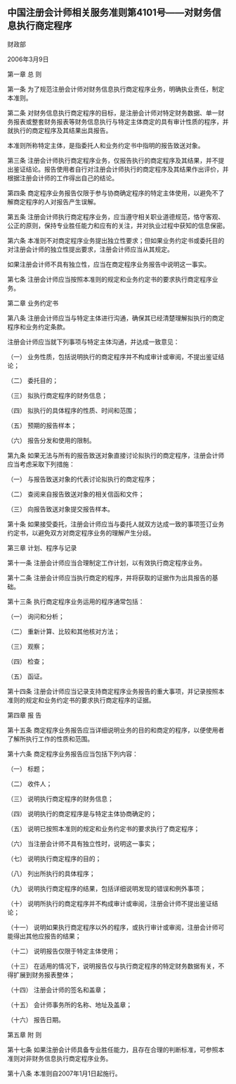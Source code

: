 ## 中国注册会计师相关服务准则第4101号——对财务信息执行商定程序

财政部

2006年3月9日

第一章 总 则

第一条 为了规范注册会计师对财务信息执行商定程序业务，明确执业责任，制定本准则。

第二条 对财务信息执行商定程序的目标，是注册会计师对特定财务数据、单一财务报表或整套财务报表等财务信息执行与特定主体商定的具有审计性质的程序，并就执行的商定程序及其结果出具报告。

本准则所称特定主体，是指委托人和业务约定书中指明的报告致送对象。

第三条 注册会计师执行商定程序业务，仅报告执行的商定程序及其结果，并不提出鉴证结论。报告使用者自行对注册会计师执行的商定程序及其结果作出评价，并根据注册会计师的工作得出自己的结论。

第四条 商定程序业务报告仅限于参与协商确定程序的特定主体使用，以避免不了解商定程序的人对报告产生误解。

第五条 注册会计师执行商定程序业务，应当遵守相关职业道德规范，恪守客观、公正的原则，保持专业胜任能力和应有的关注，并对执业过程中获知的信息保密。

第六条 本准则不对商定程序业务提出独立性要求；但如果业务约定书或委托目的对注册会计师的独立性提出要求，注册会计师应当从其规定。

如果注册会计师不具有独立性，应当在商定程序业务报告中说明这一事实。

第七条 注册会计师应当按照本准则的规定和业务约定书的要求执行商定程序业务。

第二章 业务约定书

第八条 注册会计师应当与特定主体进行沟通，确保其已经清楚理解拟执行的商定程序和业务约定条款。

注册会计师应当就下列事项与特定主体沟通，并达成一致意见：

（一） 业务性质，包括说明执行的商定程序并不构成审计或审阅，不提出鉴证结论；

（二） 委托目的；

（三） 拟执行商定程序的财务信息；

（四） 拟执行的具体程序的性质、时间和范围；

（五） 预期的报告样本；

（六） 报告分发和使用的限制。

第九条 如果无法与所有的报告致送对象直接讨论拟执行的商定程序，注册会计师应当考虑采取下列措施：

（一） 与报告致送对象的代表讨论拟执行的商定程序；

（二） 查阅来自报告致送对象的相关信函和文件；

（三） 向报告致送对象提交报告样本。

第十条 如果接受委托，注册会计师应当与委托人就双方达成一致的事项签订业务约定书，以避免双方对商定程序业务的理解产生分歧。

第三章 计划、程序与记录

第十一条 注册会计师应当合理制定工作计划，以有效执行商定程序业务。

第十二条 注册会计师应当执行商定的程序，并将获取的证据作为出具报告的基础。

第十三条 执行商定程序业务运用的程序通常包括：

（一） 询问和分析；

（二） 重新计算、比较和其他核对方法；

（三） 观察；

（四） 检查；

（五） 函证。

第十四条 注册会计师应当记录支持商定程序业务报告的重大事项，并记录按照本准则的规定和业务约定书的要求执行商定程序的证据。

第四章 报 告

第十五条 商定程序业务报告应当详细说明业务的目的和商定的程序，以便使用者了解所执行工作的性质和范围。

第十六条 商定程序业务报告应当包括下列内容：

（一） 标题；

（二） 收件人；

（三） 说明执行商定程序的财务信息；

（四） 说明执行的商定程序是与特定主体协商确定的；

（五） 说明已按照本准则的规定和业务约定书的要求执行了商定程序；

（六） 当注册会计师不具有独立性时，说明这一事实；

（七） 说明执行商定程序的目的；

（八） 列出所执行的具体程序；

（九） 说明执行商定程序的结果，包括详细说明发现的错误和例外事项；

（十） 说明所执行的商定程序并不构成审计或审阅，注册会计师不提出鉴证结论；

（十一） 说明如果执行商定程序以外的程序，或执行审计或审阅，注册会计师可能得出其他应报告的结果；

（十二） 说明报告仅限于特定主体使用；

（十三） 在适用的情况下，说明报告仅与执行商定程序的特定财务数据有关，不得扩展到财务报表整体；

（十四） 注册会计师的签名和盖章；

（十五） 会计师事务所的名称、地址及盖章；

（十六） 报告日期。

第五章 附 则

第十七条 如果注册会计师具备专业胜任能力，且存在合理的判断标准，可参照本准则对非财务信息执行商定程序业务。

第十八条 本准则自2007年1月1日起施行。
